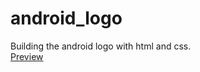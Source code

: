 # android_logo
Building the android logo with html and css.
<br>
<a href="https://danielknguyen.github.io/android_logo/">Preview</a>
